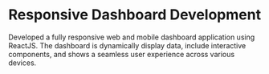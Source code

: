 # Responsive Dashboard Development

Developed a fully responsive web and mobile dashboard application using ReactJS. The dashboard is dynamically display data, include interactive components, and shows a seamless user experience across various devices.

